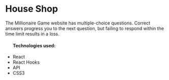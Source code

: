 # House Shop
The Millionaire Game website has multiple-choice questions. Correct answers progress you to the next question, 
but failing to respond within the time limit results in a loss.
<ul>
  <h4>Technologies used:</h4>
  <li>React</li>
  <li>React Hooks</li>
  <li>API</li>
  <li>CSS3</li>
</ul>
